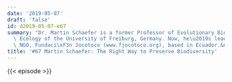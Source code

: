 ```yaml
---
date: '2019-05-07'
draft: 'false'
id: d2019-05-07-e67
summary: "Dr. Martin Schaefer is a former Professor of Evolutionary Biology and Animal\
  \ Ecology of the University of Freiburg, Germany. Now, he\u2019s leading a conservation\
  \ NGO, Fundaci\xF3n Jocotoco (www.fjocotoco.org), based in Ecuador.&nbsp;"
title: '#67 Martin Schaefer: The Right Way to Preserve Biodiversity'
---
```

{{< episode >}}

